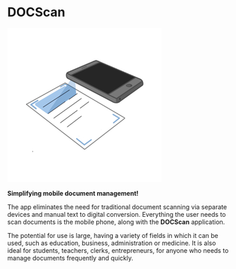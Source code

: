 #  DOCScan

<img src="assets/icon-docscan-transparent-bg.png" style="width: 350px">

**Simplifying mobile document management!**

The app eliminates the need for traditional document scanning via separate devices and manual text to digital conversion. Everything the user needs to scan documents is the mobile phone, along with the **DOCScan** application. 

The potential for use is large, having a variety of fields in which it can be used, such as education, business, administration or medicine. It is also ideal for students, teachers, clerks, entrepreneurs, for anyone who needs to manage documents frequently and quickly.

